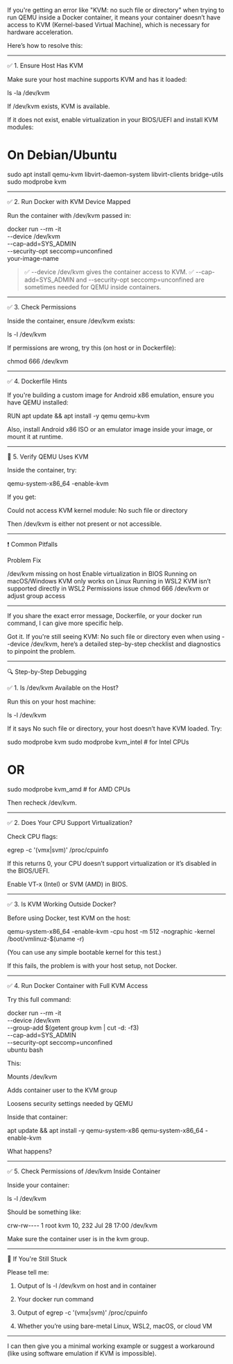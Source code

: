 If you're getting an error like "KVM: no such file or directory" when trying to run QEMU inside a Docker container, it means your container doesn’t have access to KVM (Kernel-based Virtual Machine), which is necessary for hardware acceleration.

Here’s how to resolve this:


---

✅ 1. Ensure Host Has KVM

Make sure your host machine supports KVM and has it loaded:

ls -la /dev/kvm

If /dev/kvm exists, KVM is available.

If it does not exist, enable virtualization in your BIOS/UEFI and install KVM modules:

# On Debian/Ubuntu
sudo apt install qemu-kvm libvirt-daemon-system libvirt-clients bridge-utils
sudo modprobe kvm


---

✅ 2. Run Docker with KVM Device Mapped

Run the container with /dev/kvm passed in:

docker run --rm -it \
  --device /dev/kvm \
  --cap-add=SYS_ADMIN \
  --security-opt seccomp=unconfined \
  your-image-name

> ✅ --device /dev/kvm gives the container access to KVM. ✅ --cap-add=SYS_ADMIN and --security-opt seccomp=unconfined are sometimes needed for QEMU inside containers.




---

✅ 3. Check Permissions

Inside the container, ensure /dev/kvm exists:

ls -l /dev/kvm

If permissions are wrong, try this (on host or in Dockerfile):

chmod 666 /dev/kvm


---

✅ 4. Dockerfile Hints

If you're building a custom image for Android x86 emulation, ensure you have QEMU installed:

RUN apt update && apt install -y qemu qemu-kvm

Also, install Android x86 ISO or an emulator image inside your image, or mount it at runtime.


---

🧪 5. Verify QEMU Uses KVM

Inside the container, try:

qemu-system-x86_64 -enable-kvm

If you get:

Could not access KVM kernel module: No such file or directory

Then /dev/kvm is either not present or not accessible.


---

❗ Common Pitfalls

Problem	Fix

/dev/kvm missing on host	Enable virtualization in BIOS
Running on macOS/Windows	KVM only works on Linux
Running in WSL2	KVM isn’t supported directly in WSL2
Permissions issue	chmod 666 /dev/kvm or adjust group access



---

If you share the exact error message, Dockerfile, or your docker run command, I can give more specific help.




Got it. If you're still seeing KVM: No such file or directory even when using --device /dev/kvm, here’s a detailed step-by-step checklist and diagnostics to pinpoint the problem.


---

🔍 Step-by-Step Debugging

✅ 1. Is /dev/kvm Available on the Host?

Run this on your host machine:

ls -l /dev/kvm

If it says No such file or directory, your host doesn’t have KVM loaded. Try:

sudo modprobe kvm
sudo modprobe kvm_intel   # for Intel CPUs
# OR
sudo modprobe kvm_amd     # for AMD CPUs

Then recheck /dev/kvm.


---

✅ 2. Does Your CPU Support Virtualization?

Check CPU flags:

egrep -c '(vmx|svm)' /proc/cpuinfo

If this returns 0, your CPU doesn’t support virtualization or it’s disabled in the BIOS/UEFI.


Enable VT-x (Intel) or SVM (AMD) in BIOS.


---

✅ 3. Is KVM Working Outside Docker?

Before using Docker, test KVM on the host:

qemu-system-x86_64 -enable-kvm -cpu host -m 512 -nographic -kernel /boot/vmlinuz-$(uname -r)

(You can use any simple bootable kernel for this test.)

If this fails, the problem is with your host setup, not Docker.


---

✅ 4. Run Docker Container with Full KVM Access

Try this full command:

docker run --rm -it \
  --device /dev/kvm \
  --group-add $(getent group kvm | cut -d: -f3) \
  --cap-add=SYS_ADMIN \
  --security-opt seccomp=unconfined \
  ubuntu bash

This:

Mounts /dev/kvm

Adds container user to the KVM group

Loosens security settings needed by QEMU


Inside that container:

apt update && apt install -y qemu-system-x86
qemu-system-x86_64 -enable-kvm

What happens?


---

✅ 5. Check Permissions of /dev/kvm Inside Container

Inside your container:

ls -l /dev/kvm

Should be something like:

crw-rw---- 1 root kvm 10, 232 Jul 28 17:00 /dev/kvm

Make sure the container user is in the kvm group.


---

🧱 If You're Still Stuck

Please tell me:

1. Output of ls -l /dev/kvm on host and in container


2. Your docker run command


3. Output of egrep -c '(vmx|svm)' /proc/cpuinfo


4. Whether you’re using bare-metal Linux, WSL2, macOS, or cloud VM




---

I can then give you a minimal working example or suggest a workaround (like using software emulation if KVM is impossible).








